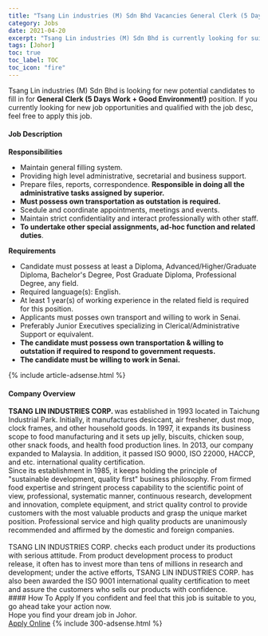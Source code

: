 ```yaml
---
title: "Tsang Lin industries (M) Sdn Bhd Vacancies General Clerk (5 Days Work + Good Environment!)" 
category: Jobs 
date: 2021-04-20 
excerpt: "Tsang Lin industries (M) Sdn Bhd is currently looking for suitable person to fill in the General Clerk (5 Days Work + Good Environment!) which based in Johor" 
tags: [Johor] 
toc: true 
toc_label: TOC 
toc_icon: "fire" 
--- 
```


<p>Tsang Lin industries (M) Sdn Bhd is looking for new potential candidates to fill in for <b>General Clerk (5 Days Work + Good Environment!)</b> position. If you currently looking for new job opportunities and qualified with the job desc, feel free to apply this job.
</p><div><div><h4>Job Description</h4></div><div><div><span><div><p><strong>Responsibilities</strong></p><ul><li>Maintain general filling system.</li><li>Providing high level administrative, secretarial and business support.</li><li>Prepare files, reports, correspondence. <strong>Responsible in doing all the administrative tasks assigned by superior.</strong></li><li><strong>Must possess own transportation as outstation is required.</strong></li><li>Scedule and coordinate appointments, meetings and events.</li><li>Maintain strict confidentiality and interact professionally with other staff.</li><li><strong>To undertake other special assignments, ad-hoc function and related duties</strong>.</li></ul><p><strong>Requirements</strong></p><ul><li>Candidate must possess at least a Diploma, Advanced/Higher/Graduate Diploma, Bachelor's Degree, Post Graduate Diploma, Professional Degree, any field.</li><li>Required language(s): English.</li><li>At least 1 year(s) of working experience in the related field is required for this position.</li><li>Applicants must posses own transport and willing to work in Senai.</li><li>Preferably Junior Executives specializing in Clerical/Administrative Support or equivalent.&#160;</li><li><strong>The candidate must possess own transportation &amp; willing to outstation if required to respond to government requests.</strong></li><li><strong>The candidate must be willing to work in Senai.</strong></li></ul></div></span></div></div></div> 
{% include article-adsense.html %} 
<div><div><h4>Company Overview</h4></div><div><div><span><div><div><strong>TSANG LIN INDUSTRIES CORP. </strong>was established in 1993 located in Taichung Industrial Park. Initially, it manufactures desiccant, air freshener, dust mop, clock frames, and other household goods. In 1997, it expands its business scope to food manufacturing and it sets up jelly, biscuits, chicken soup, other snack foods, and health food production lines. In 2013, our company expanded to Malaysia. In addition, it passed ISO 9000, ISO 22000, HACCP, and etc. international quality certification.</div>
<div>Since its establishment in 1985, it keeps holding the principle of "sustainable development, quality first" business philosophy. From firmed food expertise and stringent process capability to the scientific point of view, professional, systematic manner, continuous research, development and innovation, complete equipment, and strict quality control to provide customers with the most valuable products and grasp the unique market position. Professional service and high quality products are unanimously recommended and affirmed by the domestic and foreign companies.<br>
<br>
TSANG LIN INDUSTRIES CORP. checks each product under its productions with serious attitude. From product development process to product release, it often has to invest more than tens of millions in research and development; under the active efforts, TSANG LIN INDUSTRIES CORP. has also been awarded the ISO 9001 international quality certification to meet and assure the customers who sells our products with confidence.</div></div></span></div></div></div> 
#### How To Apply 
If you confident and feel that this job is suitable to you, go ahead take your action now. <br/> 
Hope you find your dream job in Johor. <br/> 
<a href="https://www.jobstreet.com.my/en/job/general-clerk-5-days-work-good-environment!-4543139?jobId=jobstreet-my-job-4543139&" class="btn btn--info" target="_blank" rel="nofollow noopenner">Apply Online</a> 
{% include 300-adsense.html %} 
